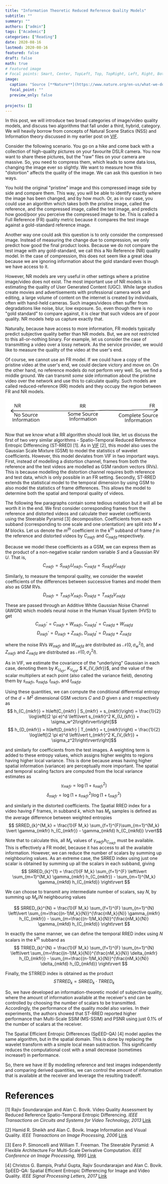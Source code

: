 ```yaml
---
title: "Information Theoretic Reduced Reference Quality Models"
subtitle: ""
summary: ""
authors: ["admin"]
tags: ["Academic"]
categories: ["Reading"]
date: 2020-08-16
lastmod: 2020-08-16
featured: false
draft: false
math: true
# Featured image
# Focal points: Smart, Center, TopLeft, Top, TopRight, Left, Right, BottomLeft, Bottom, BottomRight.
image:
  caption: "Source [**Nature**](https://www.nature.org/en-us/what-we-do/our-priorities/tackle-climate-change/climate-change-stories/how-nature-can-help-heal-our-planet/)"
  focal_point: ""
  preview_only: false

projects: []
---
```


In this post, we will introduce two broad categories of image/video quality models, and discuss two algorithms that fall under a third, hybrid, category. We will heavily borrow from concepts of Natural Scene Statics (NSS) and Information theory discussed in my earlier post on [VIF](post/nss-and-vif).

Consider the following scenario. You go on a hike and come back with a collection of high-quality pictures on your favourite DSLR camera. You now want to share these pictures, but the "raw" files on your camera are massive. So, you need to compress them, which leads to some data loss, changing the image ever so slightly. We want to measure how this "distortion" affects the quality of the image. We can ask this question in two ways. 

You hold the original "pristine" image and this compressed image side by side and compare them. This way, you will be able to identify exactly where the image has been changed, and by how much. Or, as in our case, you could use an algorithm which takes both the pristine image, called the reference, and the compressed image, called the test image, and predicts how good/poor you perceive the compressed image to be. This is called a Full Reference (FR) quality metric because it compares the test image against a gold-standard reference image.

Another way one could ask this question is to only consider the compressed image. Instead of measuring the change due to compression, we only predict how good the final product looks. Because we do not compare the test image with any gold-standard, we call this a No Reference (NR) quality model. In the case of compression, this does not seem like a great idea because we are ignoring information about the gold standard even though we have access to it.

However, NR models are very useful in other settings where a pristine image/video does not exist. The most important use of NR models is in estimating the quality of User Generated Content (UGC). While large studios create movies and advertisements with professional camera work and editing, a large volume of content on the internet is created by individuals, often with hand-held cameras. Such images/videos often suffer from degradations like noise, blur, low exposure. So, even though there is no "gold standard" to compare against, it is clear that such videos are of poor quality. NR models help us capture exactly that.

Naturally, because have access to more information, FR models typically predict subjective quality better than NR models. But, we are not restricted to this all-or-nothing binary. For example, let us consider the case of transmitting a video over a lossy network. As the service provider, we would like to measure the quality of the video at the user's end.

Of course, we cannot use an FR model. If we could have a copy of the pristine video at the user's end, we could declare victory and move on. On the other hand, no reference models do not perform very well. So, we find a middle ground. We can transmit _some_ side information about the pristine video over the network and use this to calculate quality. Such models are called reduced-reference (RR) models and they occupy the region between FR and NR models.

![](info-spectrum.png)

Now that we know what a RR algorithm should look like, let us discuss the first of two very similar algorithms - Spatio-Temporal Reduced Reference Entropic Differencing (ST-RRED) [1]. As in [VIF](post/nss-and-vif) [2], this model also uses the Gaussian Scale Mixture (GSM) to model the statistics of wavelet coefficients. However, this model deviates from VIF in two important ways. First, instead of modelling a distortion channel, frames from both the reference and the test videos are modelled as GSM random vectors (RVs). This is because modelling the distortion channel requires both reference and test data, which is only possible in an FR setting. Secondly, ST-RRED extends the statistical model to the temporal dimension by using GSM to also model the statistics of frame differences. This allows the model to determine both the spatial and temporal quality of videos.

The following few paragraphs contain some tedious notation but it will all be worth it in the end. We first consider corresponding frames from the reference and distorted videos and calculate their wavelet coefficients using the Steerable Pyramid [3] decomposition. Coefficients from each subband (corresponding to one scale and one orientation) are split into $M \times M$ blocks. Let us denote the $m^{th}$ coefficient in the $k^{th}$ subband of frame $f$ in the reference and distorted videos by $C_{mkfr}$ and $C_{mkfd}$ respectively. 

Because we model these coefficients as a GSM, we can express them as the product of a non-negative scalar random variable $S$ and a Gaussian RV $U$. That is,
$$ C_{mkfr} = S_{mkfr} U_{mkfr}, \ C_{mkfd} = S_{mkfd} U_{mkfd}$$

Similarly, to measure the temporal quality, we consider the wavelet coefficients of the differences between successive frames and model them also as GSM RVs.
$$ D_{mkfr} = T_{mkfr} V_{mkfr}, \ D_{mkfd} = T_{mkfd} V_{mkfd}$$

These are passed through an Additive White Gaussian Noise Channel (AWGN) which models neural noise in the Human Visual System (HVS) to get
$$C_{mkfr}' = C_{mkfr} + W_{mkfr}, \ C_{mkfd}' = C_{mkfd} + W_{mkfd}$$ $$D_{mkfr}' = D_{mkfr} + Z_{mkfr}, \ D_{mkfd}' = D_{mkfd} + Z_{mkfd}$$

where the noise RVs $W_{mkfr}$ and $W_{mkfd}$ are distributed as $\mathcal{N}(0, \sigma_w^2 I)$, and $Z_{mkfr}$ and $Z_{mkfd}$ are distributed as $\mathcal{N}(0, \sigma_z^2 I)$. 

As in VIF, we estimate the covariance of the "underlying" Gaussian in each case, denoting them by $K_{U_{kfr}}$, $K_{V_{kfd}}$, $ K_{V_{kfr}}$, and the value of the scalar multipliers at each point (also called the variance field), denoting them by $s_{mkfr}$, $s_{mkfd}$, $t_{mkfr}$, and $t_{mkfd}$.

Using these quantities, we can compute the conditional differential entropy of the $d = M^2$ dimensional GSM vectors $C$ and $D$ given $s$ and $t$ respectively as 
$$ h_{C_{mkfr}} = h\left(C_{mkfr} | S_{mkfr} = s_{mkfr}\right) = \frac{1}{2} \log\left[(2 \pi e)^d \left\lvert s_{mkfr}^2 K_{U_{kfr}} + \sigma_w^2I\right\rvert\right]$$ $$ h_{D_{mkfr}} = h\left(D_{mkfr} | T_{mkfr} = t_{mkfr}\right) = \frac{1}{2} \log\left[(2 \pi e)^d \left\lvert t_{mkfr}^2 K_{V_{kfr}} + \sigma_z^2I\right\rvert\right]$$

and similarly for coefficients from the test images. A weighting term is added to these entropy values, which assigns higher weights to regions having higher local variance. This is done because areas having higher spatial information (variance) are perceptually more important. The spatial and temporal scaling factors are computed from the local variance estimates as
$$\gamma_{mkfr} = \log\left(1 + s_{mkfr}^2\right)$$ $$\delta_{mkfr} = \log\left(1 + s_{mkfr}^2\right)\log\left(1 + t_{mkfr}^2\right)$$

and similarly in the distorted coefficients. The Spatial RRED index for a video having $F$ frames, in subband $k$, which has $M_k$ samples is defined as the average difference between weighted entropies
$$ SRRED_{k}^{M_k} = \frac{1}{F M_k} \sum_{f=1}^{F}\sum_{m=1}^{M_k} \lvert \gamma_{mkfr} h_{C_{mkfr}} - \gamma_{mkfd} h_{C_{mkfd}} \rvert$$

Note that to calculate this, all $M_k$ values of $\gamma_{mkfr} h_{C_{mkfr}}$ must be available. This is effectively a FR model, because it has access to all the available information. However, we can reduce the number of scalars by summing up neighbouring values. As an extreme case, the SRRED index using just one scalar is obtained by summing up all the scalars in each subband, giving 
$$ SRRED_{k}^{1} = \frac{1}{F M_k} \sum_{f=1}^{F} \left\lvert \sum_{m=1}^{M_k} \gamma_{mkfr} h_{C_{mkfr}} - \sum_{m=1}^{M_k} \gamma_{mkfd} h_{C_{mkfd}} \right\rvert $$

We can choose to transmit any intermediate number of scalars, say $N$, by summing up $M_k/N$ neighbouring values

$$ SRRED_{k}^{N} = \frac{1}{F M_k} \sum_{f=1}^{F} \sum_{n=1}^{N} \left\lvert \sum_{m=\frac{(n-1)M_k}{N}}^{\frac{nM_k}{N}} \gamma_{mkfr} h_{C_{mkfr}} - \sum_{m=\frac{(n-1)M_k}{N}}^{\frac{nM_k}{N}} \gamma_{mkfd} h_{C_{mkfd}} \right\rvert $$

In exactly the same manner, we can define the temporal RRED index using $N$ scalars in the $k^{th}$ subband as
$$ TRRED_{k}^{N} = \frac{1}{F M_k} \sum_{f=1}^{F} \sum_{n=1}^{N} \left\lvert \sum_{m=\frac{(n-1)M_k}{N}}^{\frac{nM_k}{N}} \delta_{mkfr} h_{D_{mkfr}} - \sum_{m=\frac{(n-1)M_k}{N}}^{\frac{nM_k}{N}} \delta_{mkfd} h_{D_{mkfd}} \right\rvert $$

Finally, the STRRED index is obtained as the product
$$ STRRED_k = SRRED_k \cdot TRRED_k$$

So, we have developed an information-theoretic model of subjective quality, where the amount of information available at the receiver's end can be controlled by choosing the number of scalars to be transmitted. Accordingly, the performance of the quality model also varies. In their experiments, the authors showed that ST-RRED  reported higher performance than Multi-Scale SSIM (MS-SSIM) and PSNR using just 0.1\% of the number of scalars at the receiver.

The Spatial Efficient Entropic Differences (SpEED-QA) [4] model applies the same algorithm, but in the spatial domain. This is done by replacing the wavelet transform with a simple local mean subtraction. This significantly reduces the computational cost with a small decrease (sometimes increase!) in performance.

So, there we have it! By modelling reference and test images independently and comparing derived quantities, we can control the amount of information that is available at the receiver and leverage the resulting tradeoff.

# References
[1] Rajiv Soundararajan and Alan C. Bovik. Video Quality Assessment by Reduced Reference Spatio-Temporal Entropic Differencing. _IEEE Transactions on Circuits and Systems for Video Technology, 2013_ [Link](https://www.live.ece.utexas.edu/publications/2013/Rajiv%20%20Video-RRED%20Paper.pdf)

[2] Hamid R. Sheikh and Alan C. Bovik. Image Information and Visual Quality. _IEEE Transactions on Image Processing, 2006_ [Link](https://live.ece.utexas.edu/publications/2004/hrs_ieeetip_2004_imginfo.pdf)

[3] Eero P. Simoncelli and William T. Freeman. The Steerable Pyramid: A Flexible Architecture For Multi-Scale Derivative Computation. _IEEE Conference on Image Processing, 1995_ [Link](https://www.cns.nyu.edu/pub/eero/simoncelli95b.pdf)

[4] Christos G. Bampis, Praful Gupta, Rajiv Soundararajan and Alan C. Bovik. SpEED-QA: Spatial Efficient Entropic Differencing for Image and Video Quality. _IEEE Signal Processing Letters, 2017_ [Link](https://ieeexplore.ieee.org/document/7979533)